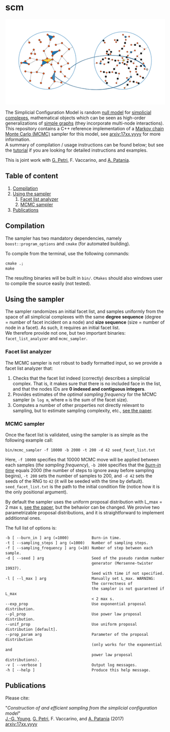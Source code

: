 # scm

![](scm.png)

The Simplicial Configuration Model is random [null model](https://en.wikipedia.org/wiki/Null_model) for [simplicial complexes](https://en.wikipedia.org/wiki/Simplicial_complex), mathematical objects which can be seen as high-order generalizations of [simple graphs](http://mathworld.wolfram.com/SimpleGraph.html) (they incorporate multi-node interactions).
This repository contains a C++ reference implementation of a [Markov chain Monte Carlo (MCMC)](https://en.wikipedia.org/wiki/Markov_chain_Monte_Carlo) sampler for this model, see [arxiv:17xx.yyyy](https://arxiv.org/abs/17xx.yyyy) for more information.<br/>
A summary of compilation / usage instructions can be found below; but see the [tutorial](tutorial_notebook.ipynb) if you are looking for detailed instructions and examples.


This is joint work with [G. Petri](https://github.com/lordgrilo), F. Vaccarino, and [A. Patania](https://github.com/alpatania).

## Table of content

1. [Compilation](#compilation)
2. [Using the sampler](#using-the-sampler)
    1. [Facet list analyzer](#facet-list-analyzer)
    2. [MCMC sampler](#mcmc-sampler)
3. [Publications](#publications)


## Compilation

The sampler has two mandatory dependencies, namely `boost::program_options` and `cmake` (for automated building).

To compile from the terminal, use the following commands:

    cmake .;
    make

The resulting binaries will be built in `bin/`. `CMakes` should also windows user to compile the source easily (not tested).

## Using the sampler

The sampler randomizes an initial facet list, and samples uniformly from the space of all simplicial complexes with the same **degree sequence** (degree = number of facet incident on a node) and **size sequence** (size = number of node in a facet).
As such, it requires an initial facet list.<br/>
We therefore provide not one, but two important binaries: `facet_list_analyzer` and `mcmc_sampler`.

### Facet list analyzer

The MCMC sampler is not robust to badly formatted input, so we provide a facet list analyzer that:

1. Checks that the facet list indeed (correctly) describes a simplicial complex. That is, it makes sure that there is no included face in the list, and that the nodes IDs are **0 indexed and contiguous integers**.
2. Provides estimates of the *optimal sampling frequency* for the MCMC sampler (`m log m`, where `m` is the sum of the facet size).
3. Computes a number of other properties not directly relevant to sampling, but to estimate sampling complexity, etc., [see the paper](https://arxiv.org/abs/17xx).


### MCMC sampler

Once the facet list is validated, using the sampler is as simple as the following example call:

    bin/mcmc_sampler -f 10000 -b 2000 -t 200 -d 42 seed_facet_list.txt

Here, `-f 10000` specifies that 10000 MCMC move will be applied between each samples (*the sampling frequency*), `-b 2000` specifies that the [*burn-in time*](https://en.wikipedia.org/wiki/Gibbs_sampling#Implementation) equals 2000 (the number of steps to ignore away before sampling begins), `-t 200` sets the number of samples to 200, and `-d 42` sets the seeds of the RNG to `42` (it will be seeded with the time by default).
`seed_facet_list.txt` is the path to the initial condition file (notice how it is the only positional argument).

By default the sampler uses the uniform proposal distribution with L_max = 2 max s,  [see the paper](https://arxiv.org/abs/17xx), but the behavior can be changed.
We provive two parametrizable proposal distributions, and it is straightforward to implement additionnal ones.

The full list of options is:

    -b [ --burn_in ] arg (=1000)          Burn-in time.
    -t [ --sampling_steps ] arg (=1000)   Number of sampling steps.
    -f [ --sampling_frequency ] arg (=10) Number of step between each sample.
    -d [ --seed ] arg                     Seed of the pseudo random number 
                                          generator (Mersenne-twister 19937). 
                                          Seed with time if not specified.
    -l [ --l_max ] arg                    Manually set L_max. WARNING:
                                          The correctness of 
                                          the sampler is not guaranteed if L_max 
                                          < 2 max s.
    --exp_prop                            Use exponential proposal distribution.
    --pl_prop                             Use power law proposal distribution.
    --unif_prop                           Use uniform proposal distribution [default].
    --prop_param arg                      Parameter of the proposal distribution 
                                          (only works for the exponential and 
                                          power law proposal distributions).
    -v [ --verbose ]                      Output log messages.
    -h [ --help ]                         Produce this help message.



## Publications

Please cite:

"*Construction of and efficient sampling from the simplicial configuration model*"<br/>
[J.-G. Young](http://jgyoung.ca), [G. Petri](https://github.com/lordgrilo), F. Vaccarino, and [A. Patania](https://github.com/alpatania) (2017)<br/>
[arxiv:17xx.yyyy](https://arxiv.org/abs/17xx.yyyy)
